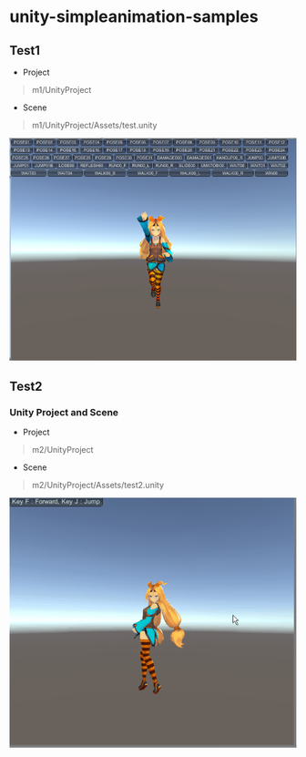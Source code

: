 # unity-simpleanimation-samples

## Test1

* Project 
> m1/UnityProject

* Scene
> m1/UnityProject/Assets/test.unity

<img src="https://github.com/NNNIC/unity-simpleanimation-samples/raw/master/test1.PNG" width=600 />


## Test2

### Unity Project and Scene

* Project 
> m2/UnityProject

* Scene
> m2/UnityProject/Assets/test2.unity


<img src="https://github.com/NNNIC/unity-simpleanimation-samples/raw/master/test.gif" width=600 />


